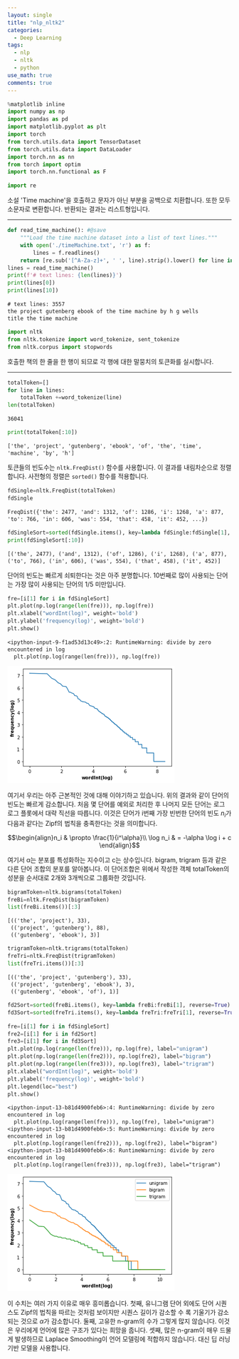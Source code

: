 ```yaml
---
layout: single
title: "nlp_nltk2"
categories:
  - Deep Learning
tags:
  - nlp
  - nltk
  - python
use_math: true
comments: true
---
```



```python
%matplotlib inline
import numpy as np
import pandas as pd
import matplotlib.pyplot as plt
import torch
from torch.utils.data import TensorDataset
from torch.utils.data import DataLoader
import torch.nn as nn
from torch import optim
import torch.nn.functional as F
```


```python
import re
```

소설 'Time machine'을 호출하고 문자가 아닌 부분을 공백으로 치환합니다. 또한 모두 소문자로 변환합니다. 반환되는 결과는 리스트형입니다. 
______________


```python
def read_time_machine(): #@save
    """Load the time machine dataset into a list of text lines."""
    with open('./timeMachine.txt', 'r') as f:
        lines = f.readlines()
    return [re.sub('[^A-Za-z]+', ' ', line).strip().lower() for line in lines]
lines = read_time_machine()
print(f'# text lines: {len(lines)}')
print(lines[0])
print(lines[10])
```

    # text lines: 3557
    the project gutenberg ebook of the time machine by h g wells
    title the time machine



```python
import nltk
from nltk.tokenize import word_tokenize, sent_tokenize
from nltk.corpus import stopwords
```

호출한 책의 한 줄을 한 행이 되므로 각 행에 대한 말뭉치의 토큰화를 실시합니다. 
________________________________


```python
totalToken=[]
for line in lines:
    totalToken +=word_tokenize(line)
len(totalToken)
```




    36041




```python
print(totalToken[:10])
```

    ['the', 'project', 'gutenberg', 'ebook', 'of', 'the', 'time', 'machine', 'by', 'h']


토큰들의 빈도수는 ``nltk.FreqDist()`` 함수를 사용합니다. 이 결과를 내림차순으로 정렬합니다. 사전형의 정렬은 ``sorted()`` 함수를 적용합니다. 


```python
fdSingle=nltk.FreqDist(totalToken)
fdSingle
```




    FreqDist({'the': 2477, 'and': 1312, 'of': 1286, 'i': 1268, 'a': 877, 'to': 766, 'in': 606, 'was': 554, 'that': 458, 'it': 452, ...})




```python
fdSingleSort=sorted(fdSingle.items(), key=lambda fdSingle:fdSingle[1], reverse=True)
print(fdSingleSort[:10])
```

    [('the', 2477), ('and', 1312), ('of', 1286), ('i', 1268), ('a', 877), ('to', 766), ('in', 606), ('was', 554), ('that', 458), ('it', 452)]


단어의 빈도는 빠르게 쇠퇴한다는 것은 아주 분명합니다. 10번째로 많이 사용되는 단어는 가장 많이 사용되는 단어의 1/5 미만입니다. 


```python
fre=[i[1] for i in fdSingleSort]
plt.plot(np.log(range(len(fre))), np.log(fre))
plt.xlabel("wordInt(log)", weight='bold')
plt.ylabel('frequency(log)', weight='bold')
plt.show()
```

    <ipython-input-9-f1ad53d13c49>:2: RuntimeWarning: divide by zero encountered in log
      plt.plot(np.log(range(len(fre))), np.log(fre))



    
![png](./image/output_13_1.png)
    


여기서 우리는 아주 근본적인 것에 대해 이야기하고 있습니다. 위의 결과와 같이 단어의 빈도는 빠르게 감소합니다. 처음 몇 단어를 예외로 처리한 후 나머지 모든 단어는 로그 로그 플롯에서 대략 직선을 따릅니다. 이것은 단어가 i번째 가장 빈번한 단어의 빈도 $n_i$가 다음과 같다는 Zipf의 법칙을 충족한다는 것을 의미합니다.

$$\begin{align}n_i & \propto \frac{1}{i^\alpha}\\ \log n_i & = -\alpha \log i + c \end{align}$$

여기서 α는 분포를 특성화하는 지수이고 c는 상수입니다. bigram, trigram 등과 같은 다른 단어 조합의 분포를 알아봅니다. 이 단어조합은 위에서 작성한 객체 totalToken의 성분을 순서대로 2개와 3개씩으로 그룹화한 것입니다. 


```python
bigramToken=nltk.bigrams(totalToken)
freBi=nltk.FreqDist(bigramToken)
list(freBi.items())[:3]
```




    [(('the', 'project'), 33),
     (('project', 'gutenberg'), 88),
     (('gutenberg', 'ebook'), 3)]




```python
trigramToken=nltk.trigrams(totalToken)
freTri=nltk.FreqDist(trigramToken)
list(freTri.items())[:3]
```




    [(('the', 'project', 'gutenberg'), 33),
     (('project', 'gutenberg', 'ebook'), 3),
     (('gutenberg', 'ebook', 'of'), 1)]




```python
fd2Sort=sorted(freBi.items(), key=lambda freBi:freBi[1], reverse=True)
fd3Sort=sorted(freTri.items(), key=lambda freTri:freTri[1], reverse=True)
```


```python
fre=[i[1] for i in fdSingleSort]
fre2=[i[1] for i in fd2Sort]
fre3=[i[1] for i in fd3Sort]
plt.plot(np.log(range(len(fre))), np.log(fre), label="unigram")
plt.plot(np.log(range(len(fre2))), np.log(fre2), label="bigram")
plt.plot(np.log(range(len(fre3))), np.log(fre3), label="trigram")
plt.xlabel("wordInt(log)", weight='bold')
plt.ylabel('frequency(log)', weight='bold')
plt.legend(loc="best")
plt.show()
```

    <ipython-input-13-b81d4900feb6>:4: RuntimeWarning: divide by zero encountered in log
      plt.plot(np.log(range(len(fre))), np.log(fre), label="unigram")
    <ipython-input-13-b81d4900feb6>:5: RuntimeWarning: divide by zero encountered in log
      plt.plot(np.log(range(len(fre2))), np.log(fre2), label="bigram")
    <ipython-input-13-b81d4900feb6>:6: RuntimeWarning: divide by zero encountered in log
      plt.plot(np.log(range(len(fre3))), np.log(fre3), label="trigram")



    
![png](./image/output_18_1.png)
    


이 수치는 여러 가지 이유로 매우 흥미롭습니다. 첫째, 유니그램 단어 외에도 단어 시퀀스도 Zipf의 법칙을 따르는 것처럼 보이지만 시퀀스 길이가 감소할 수 록 기울기가 감소되는 것으로 $\alpha$가 감소합니다. 둘째, 고유한 n-gram의 수가 그렇게 많지 않습니다. 이것은 우리에게 언어에 많은 구조가 있다는 희망을 줍니다. 셋째, 많은 n-gram이 매우 드물게 발생하므로 Laplace Smoothing이 언어 모델링에 적합하지 않습니다. 대신 딥 러닝 기반 모델을 사용합니다.
